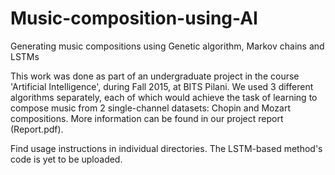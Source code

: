 # Music-composition-using-AI
Generating music compositions using Genetic algorithm, Markov chains and LSTMs

This work was done as part of an undergraduate project in the course 'Artificial Intelligence', during Fall 2015, at BITS Pilani. We used 3 different algorithms separately, each of which would achieve the task of learning to compose music from 2 single-channel datasets: Chopin and Mozart compositions. More information can be found in our project report (Report.pdf). 

Find usage instructions in individual directories. The LSTM-based method's code is yet to be uploaded. 

